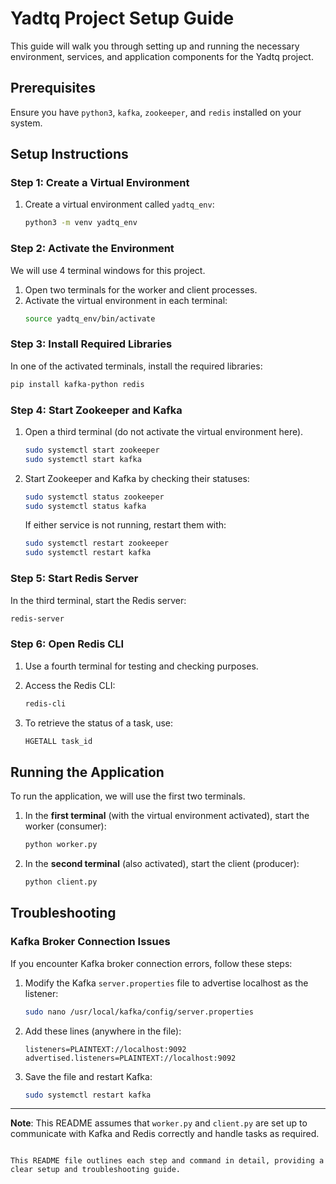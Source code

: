 


# Yadtq Project Setup Guide

This guide will walk you through setting up and running the necessary environment, services, and application components for the Yadtq project.

## Prerequisites
Ensure you have `python3`, `kafka`, `zookeeper`, and `redis` installed on your system.

## Setup Instructions

### Step 1: Create a Virtual Environment
1. Create a virtual environment called `yadtq_env`:
   ```bash
   python3 -m venv yadtq_env
   ```

### Step 2: Activate the Environment
We will use 4 terminal windows for this project.

1. Open two terminals for the worker and client processes.
2. Activate the virtual environment in each terminal:
   ```bash
   source yadtq_env/bin/activate
   ```

### Step 3: Install Required Libraries
In one of the activated terminals, install the required libraries:
```bash
pip install kafka-python redis
```

### Step 4: Start Zookeeper and Kafka
1. Open a third terminal (do not activate the virtual environment here).
   ```bash
   sudo systemctl start zookeeper
   sudo systemctl start kafka
   ```
3. Start Zookeeper and Kafka by checking their statuses:
   ```bash
   sudo systemctl status zookeeper
   sudo systemctl status kafka
   ```
   
   If either service is not running, restart them with:
   ```bash
   sudo systemctl restart zookeeper
   sudo systemctl restart kafka
   ```

### Step 5: Start Redis Server
In the third terminal, start the Redis server:
```bash
redis-server
```

### Step 6: Open Redis CLI
1. Use a fourth terminal for testing and checking purposes.
2. Access the Redis CLI:
   ```bash
   redis-cli
   ```

3. To retrieve the status of a task, use:
   ```bash
   HGETALL task_id
   ```

## Running the Application
To run the application, we will use the first two terminals.

1. In the **first terminal** (with the virtual environment activated), start the worker (consumer):
   ```bash
   python worker.py
   ```

2. In the **second terminal** (also activated), start the client (producer):
   ```bash
   python client.py
   ```

## Troubleshooting
### Kafka Broker Connection Issues
If you encounter Kafka broker connection errors, follow these steps:

1. Modify the Kafka `server.properties` file to advertise localhost as the listener:
   ```bash
   sudo nano /usr/local/kafka/config/server.properties
   ```

2. Add these lines (anywhere in the file):
   ```plaintext
   listeners=PLAINTEXT://localhost:9092
   advertised.listeners=PLAINTEXT://localhost:9092
   ```

3. Save the file and restart Kafka:
   ```bash
   sudo systemctl restart kafka
   ```

---

**Note**: This README assumes that `worker.py` and `client.py` are set up to communicate with Kafka and Redis correctly and handle tasks as required.
``` 

This README file outlines each step and command in detail, providing a clear setup and troubleshooting guide.
